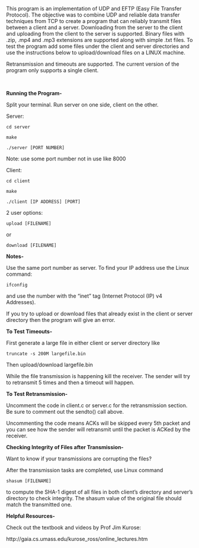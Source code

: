 This program is an implementation of UDP and EFTP (Easy File Transfer Protocol). The objective was to combine UDP and reliable data transfer techniques from TCP to create a program that can reliably transmit files between a client and a server. Downloading from the server to the client and uploading from the client to the server is supported. Binary files with .zip, .mp4 and .mp3 extensions are supported along with simple .txt files. To test the program add some files under the client and server directories and use the instructions below to upload/download files on a LINUX machine.

Retransmission and timeouts are supported. The current version of the program only supports a single client.

 

**Running the Program-**

Split your terminal. Run server on one side, client on the other.

Server:

    cd server

    make

    ./server [PORT NUMBER]

Note: use some port number not in use like 8000


Client:

    cd client

    make

    ./client [IP ADDRESS] [PORT]

2 user options:

    upload [FILENAME]

or

    download [FILENAME]

**Notes-**

Use the same port number as server.
To find your IP address use the Linux command:

    ifconfig  
    
 and use the number with the “inet” tag (Internet Protocol (IP) v4 Addresses). 

If you try to upload or download files that already exist in the client or server directory then the program will give an error.


**To Test Timeouts-**

First generate a large file in either client or server directory like

    truncate -s 200M largefile.bin

Then upload/download largefile.bin

While the file transmission is happening kill the receiver. The sender will try to retransmit 5 times and then a timeout will happen.


**To Test Retransmission-**

Uncomment the code in client.c or server.c for the retransmission section. Be sure to comment out the sendto() call above.

Uncommenting the code means ACKs will be skipped every 5th packet and you can see how the sender will retransmit until the packet is ACKed by the receiver.


**Checking Integrity of Files after Transmission-**

Want to know if your transmissions are corrupting the files? 

After the transmission tasks are completed, use Linux command

    shasum [FILENAME] 
    
to compute the SHA-1 digest of all files in both client’s directory and server’s directory to check integrity. The shasum value of the original file should match the transmitted one.


**Helpful Resources-**

Check out the textbook and videos by Prof Jim Kurose:

http&#x3A;//gaia.cs.umass.edu/kurose_ross/online_lectures.htm

 
